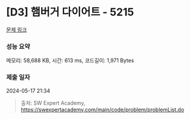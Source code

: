 # [D3] 햄버거 다이어트 - 5215 

[문제 링크](https://swexpertacademy.com/main/code/problem/problemDetail.do?contestProbId=AWT-lPB6dHUDFAVT) 

### 성능 요약

메모리: 58,688 KB, 시간: 613 ms, 코드길이: 1,971 Bytes

### 제출 일자

2024-05-17 21:34



> 출처: SW Expert Academy, https://swexpertacademy.com/main/code/problem/problemList.do